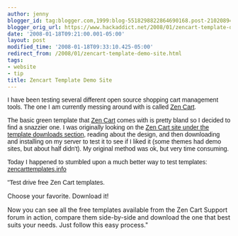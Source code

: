 ```yaml
---
author: jenny
blogger_id: tag:blogger.com,1999:blog-5518298822864690168.post-2102089491419392813
blogger_orig_url: https://www.hackaddict.net/2008/01/zencart-template-demo-site.html
date: '2008-01-18T09:21:00.001-05:00'
layout: post
modified_time: '2008-01-18T09:33:10.425-05:00'
redirect_from: /2008/01/zencart-template-demo-site.html
tags:
- website
- tip
title: Zencart Template Demo Site
---
```


<span style=";font-family:arial;font-size:100%;">I have been testing several different open source shopping cart management tools.  The one I am currently messing around with is called </span><span style="font-size:100%;"><a href="http://www.zen-cart.com/" style="font-family: arial;">Zen Cart</a></span><span style=";font-family:arial;font-size:100%;">.</span><span style="font-size:100%;">



</span><span style=";font-family:arial;font-size:100%;">The basic green template that </span><span style="font-size:100%;"><a href="http://www.zen-cart.com/" style="font-family: arial;">Zen Cart</a></span><span style=";font-family:arial;font-size:100%;"> comes with is pretty bland so I decided to find a snazzier one.  I was originally looking on the </span><span style="font-size:100%;"><a href="http://www.zen-cart.com/index.php?main_page=index&amp;cPath=40_53" style="font-family: arial;">Zen Cart site under the template downloads section</a></span><span style=";font-family:arial;font-size:100%;">, reading about the design, and then downloading and installing on my server to test it to see if I liked it (some themes had demo sites, but about half didn't).  My original method was ok, but very time consuming.</span><span style="font-size:100%;">



</span><span style=";font-family:arial;font-size:100%;">Today I happened to stumbled upon a much better way to test templates: </span><span style="font-size:100%;"><a href="http://www.zencarttemplates.info/index.php" style="font-family: arial;"><span class="highlight">zencart</span>templates.info</a>



</span><span style=";font-family:arial;font-size:100%;">"Test drive free Zen Cart templates.</span><span style="font-size:100%;">



Choose your favorite.  Download it!

</span><span style="font-size:100%;">

Now you can see all the free templates available from the Zen Cart Support forum in action, compare them side-by-side and download the one that best suits your needs. Just follow this easy process."</span>